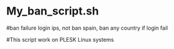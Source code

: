 # My_ban_script.sh
#ban failure login ips, not ban spain, ban any country if login fail

#This script work on PLESK Linux systems
